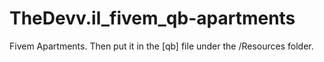 # TheDevv.il_fivem_qb-apartments
Fivem Apartments. Then put it in the [qb] file under the /Resources folder.
